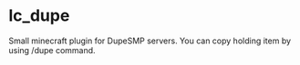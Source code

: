 # lc_dupe
Small minecraft plugin for DupeSMP servers. You can copy holding item by using /dupe command.
